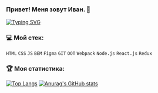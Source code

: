 ### Привет! Меня зовут Иван. 👋 

[![Typing SVG](https://readme-typing-svg.herokuapp.com?size=23&color=0DBE0F&lines=%D0%AF+%D0%BD%D0%B0%D1%87%D0%B8%D0%BD%D0%B0%D1%8E%D1%89%D0%B8%D0%B9+%D0%92%D0%B5%D0%B1-%D1%80%D0%B0%D0%B7%D1%80%D0%B0%D0%B1%D0%BE%D1%82%D1%87%D0%B8%D0%BA+%F0%9F%92%BB)](https://git.io/typing-svg)

### :computer: Мой стек:

```HTML``` ```CSS``` ```JS``` ```BEM``` ```Figma``` ```GIT``` ```ООП``` ```Webpack``` ```Node.js``` ```React.js``` ```Redux```

### :trophy: Моя статистика:

[![Top Langs](https://github-readme-stats.vercel.app/api/top-langs/?username=tsverkunov&layout=compact)](https://github.com/tsverkunov/github-readme-stats) [![Anurag's GitHub stats](https://github-readme-stats.vercel.app/api?username=tsverkunov&hide=contribs)](https://github.com/tsverkunov/github-readme-stats)


<!--
**tsverkunov/tsverkunov** is a ✨ _special_ ✨ repository because its `README.md` (this file) appears on your GitHub profile.

Here are some ideas to get you started:

- 🔭 I’m currently working on ...
- 🌱 I’m currently learning ...
- 👯 I’m looking to collaborate on ...
- 🤔 I’m looking for help with ...
- 💬 Ask me about ...
- 📫 How to reach me: ...
- 😄 Pronouns: ...
- ⚡ Fun fact: ...
-->
